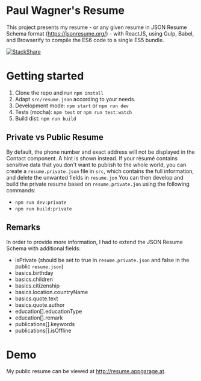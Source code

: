 # Paul Wagner's Resume
This project presents my resume - or any given resume in JSON Resume Schema format (https://jsonresume.org/) - with ReactJS, using Gulp, Babel, and Browserify to compile the ES6 code to a single ES5 bundle.

[![StackShare](http://img.shields.io/badge/tech-stack-0690fa.svg?style=flat)](http://stackshare.io/pwagner/my-resume-stack)

# Getting started
1. Clone the repo and run `npm install`
2. Adapt `src/resume.json` according to your needs.
3. Development mode: `npm start` or `npm run dev`
4. Tests (mocha): `npm test` or `npm run test:watch`
5. Build dist: `npm run build`

## Private vs Public Resume
By default, the phone number and exact address will not be displayed in the Contact component. A hint is shown instead.
If your résumé contains sensitive data that you don't want to publish to the whole world, you can create a `resume.private.json` file in `src`, which contains the full information, and delete the unwanted fields in `resume.jon`
You can then develop and build the private resume based on `resume.private.jon` using the following commands:
* `npm run dev:private`
* `npm run build:private`


## Remarks
In order to provide more information, I had to extend the JSON Resume Schema with additional fields:
* isPrivate (should be set to true in `resume.private.json` and false in the public `resume.json`)
* basics.birthday
* basics.children
* basics.citizenship
* basics.location.countryName
* basics.quote.text
* basics.quote.author
* education[].educationType
* education[].remark
* publications[].keywords
* publications[].isOffline

# Demo
My public resume can be viewed at http://resume.appgarage.at.
